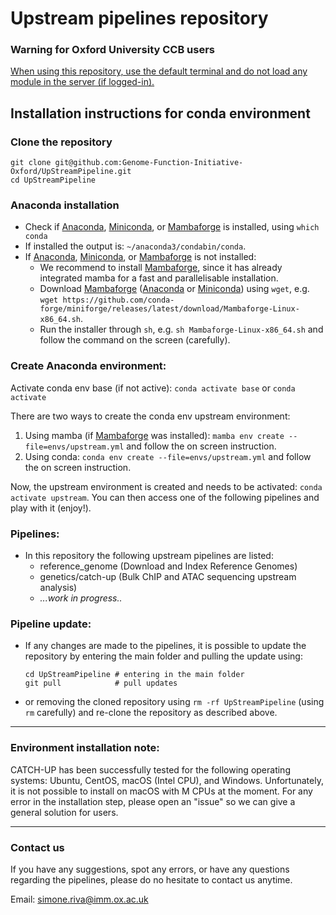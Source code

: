 # Upstream pipelines repository

### Warning for Oxford University CCB users
<ins>When using this repository, use the default terminal and do not load any module in the server (if logged-in).</ins>


## Installation instructions for conda environment

### Clone the repository
```
git clone git@github.com:Genome-Function-Initiative-Oxford/UpStreamPipeline.git
cd UpStreamPipeline
```

### Anaconda installation
- Check if [Anaconda](https://www.anaconda.com), [Miniconda](https://docs.conda.io/en/latest/miniconda.html), or [Mambaforge](https://mamba.readthedocs.io/en/latest/installation.html) is installed, using ```which conda```   
- If installed the output is: ```~/anaconda3/condabin/conda```.
- If [Anaconda](https://www.anaconda.com), [Miniconda](https://docs.conda.io/en/latest/miniconda.html), or [Mambaforge](https://mamba.readthedocs.io/en/latest/installation.html) is not installed: 
    - We recommend to install [Mambaforge](https://mamba.readthedocs.io/en/latest/installation.html), since it has already integrated mamba for a fast and parallelisable installation.
    - Download [Mambaforge](https://mamba.readthedocs.io/en/latest/installation.html) ([Anaconda](https://www.anaconda.com) or [Miniconda](https://docs.conda.io/en/latest/miniconda.html)) using ```wget```, e.g. ```wget https://github.com/conda-forge/miniforge/releases/latest/download/Mambaforge-Linux-x86_64.sh```.
    - Run the installer through ```sh```, e.g. ```sh Mambaforge-Linux-x86_64.sh``` and follow the command on the screen (carefully).

### Create Anaconda environment:
Activate conda env base (if not active): ```conda activate base``` or ```conda activate```

There are two ways to create the conda env upstream environment:
1) Using mamba (if [Mambaforge](https://mamba.readthedocs.io/en/latest/installation.html) was installed): ```mamba env create --file=envs/upstream.yml``` and follow the on screen instruction.
2) Using conda: ```conda env create --file=envs/upstream.yml``` and follow the on screen instruction.

Now, the upstream environment is created and needs to be activated: ```conda activate upstream```. You can then access one of the following pipelines and play with it (enjoy!).
        
### Pipelines:

- In this repository the following upstream pipelines are listed:
    - reference_genome (Download and Index Reference Genomes)
    - genetics/catch-up (Bulk ChIP and ATAC sequencing upstream analysis)
    - *...work in progress..*
    
### Pipeline update:
- If any changes are made to the pipelines, it is possible to update the repository by entering the main folder and pulling the update using:
   ```
   cd UpStreamPipeline # entering in the main folder
   git pull            # pull updates
   ```
- or removing the cloned repository using ```rm -rf UpStreamPipeline``` (using `rm` carefully) and re-clone the repository as described above.

<hr>

### Environment installation note:
CATCH-UP has been successfully tested for the following operating systems: Ubuntu, CentOS, macOS (Intel CPU), and Windows. Unfortunately, it is not possible to install on macOS with M CPUs at the moment. For any error in the installation step, please open an "issue" so we can give a general solution for users.

<hr>

### Contact us
If you have any suggestions, spot any errors, or have any questions regarding the pipelines, please do no hesitate to contact us anytime.

Email: [<simone.riva@imm.ox.ac.uk>](simone.riva@imm.ox.ac.uk)
